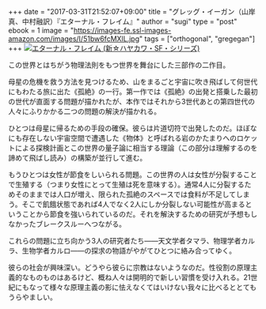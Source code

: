+++
date = "2017-03-31T21:52:07+09:00"
title = "グレッグ・イーガン（山岸真、中村融訳）『エターナル・フレイム』"
author = "sugi"
type = "post"
ebook = 1
image = "https://images-fe.ssl-images-amazon.com/images/I/51bw6fcMXlL.jpg"
tags = ["orthogonal", "gregegan"]
+++
<a href="http://www.amazon.co.jp/exec/obidos/ASIN/4153350281/chezsugi-22/ref=nosim/" name="amazletlink" target="_blank"><img src="https://images-fe.ssl-images-amazon.com/images/I/51bw6fcMXlL.jpg" alt="エターナル・フレイム (新☆ハヤカワ・SF・シリーズ)" class="alignleft" /></a>

この世界とはちがう物理法則をもつ世界を舞台にした三部作の二作目。

母星の危機を救う方法を見つけるため、山をまるごと宇宙に吹き飛ばして何世代にもわたる旅に出た《孤絶》の一行。第一作では《孤絶》の出発と搭乗した最初の世代が直面する問題が描かれたが、本作ではそれから3世代あとの第四世代の人々にふりかかる二つの問題の解決が描かれる。

ひとつは母星に帰るための手段の確保。彼らは片道切符で出発したのだ。ほぼなにも存在しない宇宙空間で遭遇した《物体》と呼ばれる岩のかたまりへのロケットによる探検計画とこの世界の量子論に相当する理論（この部分は理解するのを諦めて飛ばし読み）の構築が並行して進む。

もうひとつは女性が節食をしいられる問題。この世界の人は女性が分裂することで生殖する（つまり女性にとって生殖は死を意味する）。通常4人に分裂するためそのままでは人口が増え、限られた孤絶のスペースでは食料が不足してしまう。そこで飢餓状態であれば4人でなく2人にしか分裂しない可能性が高まるということから節食を強いられているのだ。それを解決するための研究が予想もしなかったブレークスルーへつながる。

これらの問題に立ち向かう3人の研究者たち——天文学者タマラ、物理学者カルラ、生物学者カルロ——の探求の物語がやがてひとつに絡み合ってゆく。

彼らの社会が興味深い。どうやら彼らに宗教はないようなのだ。性役割の原理主義的なものものはあるけど、概ね人々は開明的で新しい習慣を受け入れる。21世紀にもなって様々な原理主義の影に怯えなくてはいけない我々に比べるととてもうらやましい。
